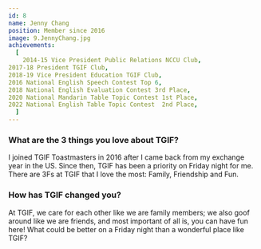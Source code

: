 ```yaml
---
id: 8
name: Jenny Chang
position: Member since 2016
image: 9.JennyChang.jpg
achievements:
  [
    2014-15 Vice President Public Relations NCCU Club,
2017-18 President TGIF Club,
2018-19 Vice President Education TGIF Club,
2016 National English Speech Contest Top 6,
2018 National English Evaluation Contest 3rd Place,
2020 National Mandarin Table Topic Contest 1st Place,
2022 National English Table Topic Contest  2nd Place,
  ]
---
```


### What are the 3 things you love about TGIF?

I joined TGIF Toastmasters in 2016 after I came back from my exchange year in the US. Since then, TGIF has been a priority on Friday night for me. There are 3Fs at TGIF that I love the most: Family, Friendship and Fun.

### How has TGIF changed you?

At TGIF, we care for each other like we are family members; we also goof around like we are friends, and most important of all is, you can have fun here! What could be better on a Friday night than a wonderful place like TGIF?
